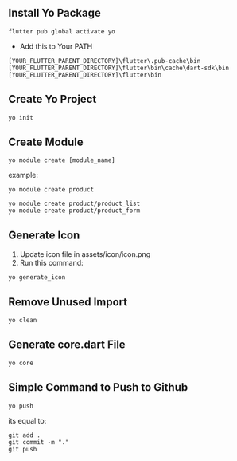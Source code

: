 ## Install Yo Package
```
flutter pub global activate yo
```

- Add this to Your PATH
```
[YOUR_FLUTTER_PARENT_DIRECTORY]\flutter\.pub-cache\bin
[YOUR_FLUTTER_PARENT_DIRECTORY]\flutter\bin\cache\dart-sdk\bin
[YOUR_FLUTTER_PARENT_DIRECTORY]\flutter\bin
```

## Create Yo Project
```
yo init
```


## Create Module
```
yo module create [module_name]
```

example:
```
yo module create product
```

```
yo module create product/product_list
yo module create product/product_form
```

## Generate Icon
1. Update icon file in assets/icon/icon.png
2. Run this command:
```
yo generate_icon
```

## Remove Unused Import
```
yo clean
```


## Generate core.dart File
```
yo core
```

## Simple Command to Push to Github
```
yo push
```

its equal to:
```
git add .
git commit -m "."
git push
```